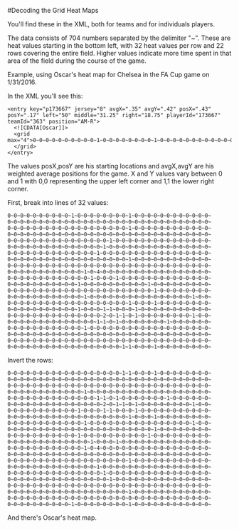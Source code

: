 #Decoding the Grid Heat Maps

You'll find these in the XML, both for teams and for individuals players.

The data consists of 704 numbers separated by the delimiter "~". These are heat values starting in the bottom left, with 32 heat values per row and 22 rows covering the entire field. Higher values indicate more time spent in that area of the field during the course of the game.

Example, using Oscar's heat map for Chelsea in the FA Cup game on 1/31/2016.

In the XML you'll see this:

```
<entry key="p173667" jersey="8" avgX=".35" avgY=".42" posX=".43" posY=".17" left="50" middle="31.25" right="18.75" playerId="173667" teamId="363" position="AM-R">
  <![CDATA[Oscar]]>
  <grid max="4">0~0~0~0~0~0~0~0~0~0~1~0~0~0~0~0~0~0~0~1~0~0~0~0~0~0~0~0~0~0~0~0~0~0~0~0~0~0~0~0~0~0~0~0~0~0~0~0~0~0~0~0~0~0~0~0~0~0~0~0~0~0~0~0~0~0~0~0~0~0~0~0~0~0~0~0~0~0~0~0~0~0~0~1~0~0~0~0~0~0~0~0~0~0~0~0~0~0~0~0~0~0~0~0~0~0~0~0~0~0~0~0~0~0~0~0~0~0~0~0~0~0~0~0~0~0~0~0~0~0~0~0~0~0~0~0~0~0~0~0~0~0~0~0~1~0~0~0~0~0~0~0~0~0~0~0~0~0~0~0~0~0~0~0~0~0~0~0~0~0~0~0~0~0~0~1~0~0~0~0~0~0~0~0~0~0~0~0~0~0~0~0~0~0~0~0~0~0~0~0~0~0~0~0~0~0~1~0~0~0~0~0~0~0~0~0~0~0~0~0~0~0~0~0~0~0~0~0~0~0~0~0~0~0~0~0~0~0~0~0~0~0~0~1~0~0~0~0~0~0~0~0~0~0~0~0~0~0~0~0~0~0~0~0~0~0~0~0~0~0~0~0~0~0~0~0~0~0~0~0~0~0~0~0~0~0~0~0~0~0~0~0~0~0~0~0~0~0~0~0~1~0~4~0~0~0~0~0~0~0~0~0~0~0~0~0~0~0~0~0~0~0~0~0~0~0~0~0~0~0~0~0~0~1~0~0~0~1~0~0~0~0~0~0~0~0~0~0~0~0~0~0~0~0~0~0~0~0~0~0~0~0~0~1~0~0~0~0~0~0~0~0~0~0~1~0~0~0~0~0~0~0~0~0~0~0~0~0~0~0~0~0~0~0~0~0~0~0~0~0~0~0~0~0~0~0~0~1~0~0~0~0~0~0~0~0~0~0~0~0~0~0~0~0~0~0~0~0~1~0~0~0~0~0~0~0~0~0~0~0~0~0~0~0~0~1~0~0~0~0~0~0~0~0~0~0~0~0~0~0~0~0~0~0~0~0~0~1~0~0~0~1~0~0~0~0~0~0~0~0~0~0~0~0~0~0~0~0~0~0~0~1~0~0~0~1~1~0~0~0~1~0~0~0~0~0~0~0~0~0~0~0~0~0~0~0~0~0~0~0~0~0~0~0~0~0~0~2~0~1~1~0~1~0~0~0~0~0~0~0~0~1~0~0~0~0~0~0~0~0~0~0~0~0~0~0~0~0~1~1~0~1~0~0~0~0~0~0~0~1~0~0~0~0~0~0~0~0~0~0~0~0~0~0~0~0~0~0~1~0~0~0~0~0~0~0~0~0~0~0~0~0~0~0~0~0~0~0~0~0~0~0~0~0~0~0~0~0~0~0~0~0~0~0~0~0~0~0~0~0~0~0~0~0~0~0~0~0~0~0~0~0~0~0~0~0~0~0~0~0~0~0~0~0~0~0~0~0~0~0~0~0~0~0~0~0~0~0~0~0~0~0~0~0~0~0~0~0~0~0~0~0~0~0~0~0~0~0~0~0~1~1~0~0~0~1~0~0~0~0~0~0~0~0~
  </grid>
</entry>
```

The values posX,posY are his starting locations and avgX,avgY are his weighted average positions for the game. X and Y values vary between 0 and 1 with 0,0 representing the upper left corner and 1,1 the lower right corner.

First, break into lines of 32 values:

```
0~0~0~0~0~0~0~0~0~0~1~0~0~0~0~0~0~0~0~1~0~0~0~0~0~0~0~0~0~0~0~0~
0~0~0~0~0~0~0~0~0~0~0~0~0~0~0~0~0~0~0~0~0~0~0~0~0~0~0~0~0~0~0~0~
0~0~0~0~0~0~0~0~0~0~0~0~0~0~0~0~0~0~0~1~0~0~0~0~0~0~0~0~0~0~0~0~
0~0~0~0~0~0~0~0~0~0~0~0~0~0~0~0~0~0~0~0~0~0~0~0~0~0~0~0~0~0~0~0~
0~0~0~0~0~0~0~0~0~0~0~0~0~0~0~0~1~0~0~0~0~0~0~0~0~0~0~0~0~0~0~0~
0~0~0~0~0~0~0~0~0~0~0~0~0~0~0~1~0~0~0~0~0~0~0~0~0~0~0~0~0~0~0~0~
0~0~0~0~0~0~0~0~0~0~0~0~0~0~1~0~0~0~0~0~0~0~0~0~0~0~0~0~0~0~0~0~
0~0~0~0~0~0~0~0~0~0~0~0~0~0~0~0~0~0~0~1~0~0~0~0~0~0~0~0~0~0~0~0~
0~0~0~0~0~0~0~0~0~0~0~0~0~0~0~0~0~0~0~0~0~0~0~0~0~0~0~0~0~0~0~0~
0~0~0~0~0~0~0~0~0~0~0~0~1~0~4~0~0~0~0~0~0~0~0~0~0~0~0~0~0~0~0~0~
0~0~0~0~0~0~0~0~0~0~0~0~0~1~0~0~0~1~0~0~0~0~0~0~0~0~0~0~0~0~0~0~
0~0~0~0~0~0~0~0~0~0~0~1~0~0~0~0~0~0~0~0~0~0~1~0~0~0~0~0~0~0~0~0~
0~0~0~0~0~0~0~0~0~0~0~0~0~0~0~0~0~0~0~0~0~0~0~1~0~0~0~0~0~0~0~0~
0~0~0~0~0~0~0~0~0~0~0~0~1~0~0~0~0~0~0~0~0~0~0~0~0~0~0~0~0~1~0~0~
0~0~0~0~0~0~0~0~0~0~0~0~0~0~0~0~0~0~0~1~0~0~0~1~0~0~0~0~0~0~0~0~
0~0~0~0~0~0~0~0~0~0~0~1~0~0~0~1~1~0~0~0~1~0~0~0~0~0~0~0~0~0~0~0~
0~0~0~0~0~0~0~0~0~0~0~0~0~0~0~2~0~1~1~0~1~0~0~0~0~0~0~0~0~1~0~0~
0~0~0~0~0~0~0~0~0~0~0~0~0~0~1~1~0~1~0~0~0~0~0~0~0~1~0~0~0~0~0~0~
0~0~0~0~0~0~0~0~0~0~0~0~1~0~0~0~0~0~0~0~0~0~0~0~0~0~0~0~0~0~0~0~
0~0~0~0~0~0~0~0~0~0~0~0~0~0~0~0~0~0~0~0~0~0~0~0~0~0~0~0~0~0~0~0~
0~0~0~0~0~0~0~0~0~0~0~0~0~0~0~0~0~0~0~0~0~0~0~0~0~0~0~0~0~0~0~0~
0~0~0~0~0~0~0~0~0~0~0~0~0~0~0~0~0~0~1~1~0~0~0~1~0~0~0~0~0~0~0~0~
```

Invert the rows:

```
0~0~0~0~0~0~0~0~0~0~0~0~0~0~0~0~0~0~1~1~0~0~0~1~0~0~0~0~0~0~0~0~
0~0~0~0~0~0~0~0~0~0~0~0~0~0~0~0~0~0~0~0~0~0~0~0~0~0~0~0~0~0~0~0~
0~0~0~0~0~0~0~0~0~0~0~0~0~0~0~0~0~0~0~0~0~0~0~0~0~0~0~0~0~0~0~0~
0~0~0~0~0~0~0~0~0~0~0~0~1~0~0~0~0~0~0~0~0~0~0~0~0~0~0~0~0~0~0~0~
0~0~0~0~0~0~0~0~0~0~0~0~0~0~1~1~0~1~0~0~0~0~0~0~0~1~0~0~0~0~0~0~
0~0~0~0~0~0~0~0~0~0~0~0~0~0~0~2~0~1~1~0~1~0~0~0~0~0~0~0~0~1~0~0~
0~0~0~0~0~0~0~0~0~0~0~1~0~0~0~1~1~0~0~0~1~0~0~0~0~0~0~0~0~0~0~0~
0~0~0~0~0~0~0~0~0~0~0~0~0~0~0~0~0~0~0~1~0~0~0~1~0~0~0~0~0~0~0~0~
0~0~0~0~0~0~0~0~0~0~0~0~1~0~0~0~0~0~0~0~0~0~0~0~0~0~0~0~0~1~0~0~
0~0~0~0~0~0~0~0~0~0~0~0~0~0~0~0~0~0~0~0~0~0~0~1~0~0~0~0~0~0~0~0~
0~0~0~0~0~0~0~0~0~0~0~1~0~0~0~0~0~0~0~0~0~0~1~0~0~0~0~0~0~0~0~0~
0~0~0~0~0~0~0~0~0~0~0~0~0~1~0~0~0~1~0~0~0~0~0~0~0~0~0~0~0~0~0~0~
0~0~0~0~0~0~0~0~0~0~0~0~1~0~4~0~0~0~0~0~0~0~0~0~0~0~0~0~0~0~0~0~
0~0~0~0~0~0~0~0~0~0~0~0~0~0~0~0~0~0~0~0~0~0~0~0~0~0~0~0~0~0~0~0~
0~0~0~0~0~0~0~0~0~0~0~0~0~0~0~0~0~0~0~1~0~0~0~0~0~0~0~0~0~0~0~0~
0~0~0~0~0~0~0~0~0~0~0~0~0~0~1~0~0~0~0~0~0~0~0~0~0~0~0~0~0~0~0~0~
0~0~0~0~0~0~0~0~0~0~0~0~0~0~0~1~0~0~0~0~0~0~0~0~0~0~0~0~0~0~0~0~
0~0~0~0~0~0~0~0~0~0~0~0~0~0~0~0~1~0~0~0~0~0~0~0~0~0~0~0~0~0~0~0~
0~0~0~0~0~0~0~0~0~0~0~0~0~0~0~0~0~0~0~0~0~0~0~0~0~0~0~0~0~0~0~0~
0~0~0~0~0~0~0~0~0~0~0~0~0~0~0~0~0~0~0~1~0~0~0~0~0~0~0~0~0~0~0~0~
0~0~0~0~0~0~0~0~0~0~0~0~0~0~0~0~0~0~0~0~0~0~0~0~0~0~0~0~0~0~0~0~
0~0~0~0~0~0~0~0~0~0~1~0~0~0~0~0~0~0~0~1~0~0~0~0~0~0~0~0~0~0~0~0~
```
And there's Oscar's heat map.